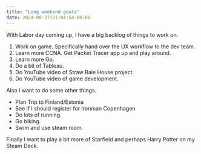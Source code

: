 ```yaml
---
title: "Long weekend goals"
date: 2024-08-27T21:04:54-06:00
---
```


With Labor day coming up, I have a big backlog of things to work on. 

1. Work on game. Specifically hand over the UX workflow to the dev team.
2. Learn more CCNA. Get Packet Tracer app up and play around.
3. Learn more Go.
4. Do a bit of Tableau.
5. Do YouTube video of Straw Bale House project.
6. Do YouTube video of game development. 

Also I want to do some other things.
- Plan Trip to Finland/Estonia
- See if I should register for Ironman Copenhagen 
- Do lots of running.
- Go biking. 
- Swim and use steam room.

Finally I want to play a bit more of Starfield and perhaps Harry Potter on my Steam Deck.
